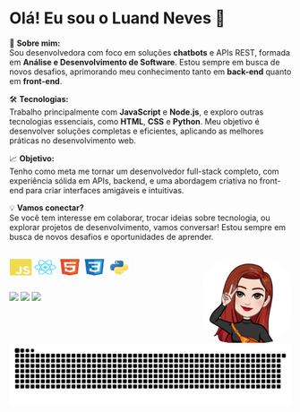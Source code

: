 # Olá! Eu sou o Luand Neves 👋

🚀 **Sobre mim:**  
Sou desenvolvedora com foco em soluções **chatbots** e APIs REST, formada em **Análise e Desenvolvimento de Software**. Estou sempre em busca de novos desafios, aprimorando meu conhecimento tanto em **back-end** quanto em **front-end**.

🛠 **Tecnologias:**  
Trabalho principalmente com **JavaScript** e **Node.js**, e exploro outras tecnologias essenciais, como **HTML**, **CSS** e **Python**. Meu objetivo é desenvolver soluções completas e eficientes, aplicando as melhores práticas no desenvolvimento web.

📈 **Objetivo:**  
Tenho como meta me tornar um desenvolvedor full-stack completo, com experiência sólida em APIs, backend, e uma abordagem criativa no front-end para criar interfaces amigáveis e intuitivas.

💡 **Vamos conectar?**  
Se você tem interesse em colaborar, trocar ideias sobre tecnologia, ou explorar projetos de desenvolvimento, vamos conversar! 
Estou sempre em busca de novos desafios e oportunidades de aprender.

<div style="display: inline_block"><br>
  <img align="center" alt="Luand-Js" height="30" width="40" src="https://raw.githubusercontent.com/devicons/devicon/master/icons/javascript/javascript-plain.svg">
  <img align="center" alt="Luand-React" height="30" width="40" src="https://raw.githubusercontent.com/devicons/devicon/master/icons/react/react-original.svg">
  <img align="center" alt="Luand-HTML" height="30" width="40" src="https://raw.githubusercontent.com/devicons/devicon/master/icons/html5/html5-original.svg">
  <img align="center" alt="Luand-CSS" height="30" width="40" src="https://raw.githubusercontent.com/devicons/devicon/master/icons/css3/css3-original.svg">
  <img align="center" alt="Luand-Python" height="30" width="40" src="https://raw.githubusercontent.com/devicons/devicon/master/icons/python/python-original.svg">
  <img align="right" alt="Luand-pic" height="150" style="border-radius:50px;" src="figura/avatar_luand.png">
</div>

##

<div>
  <a href="https://instagram.com/luandneves" target="_blank"><img src="https://img.shields.io/badge/-Instagram-%23E4405F?style=for-the-badge&logo=instagram&logoColor=white" target="_blank"></a>
  <a href = "mailto:neves.luand@gmail.com"><img src="https://img.shields.io/badge/-Gmail-%23333?style=for-the-badge&logo=gmail&logoColor=white" target="_blank"></a>
  <a href="https://www.linkedin.com/in/luand-neves" target="_blank"><img src="https://img.shields.io/badge/-LinkedIn-%230077B5?style=for-the-badge&logo=linkedin&logoColor=white" target="_blank"></a>   
</div>

<picture>
  <source media="(prefers-color-scheme: dark)" srcset="https://raw.githubusercontent.com/nevesluand/nevesluand/output/github-contribution-grid-snake-dark.svg">
  <source media="(prefers-color-scheme: light)" srcset="https://raw.githubusercontent.com/nevesluand/nevesluand/output/github-contribution-grid-snake.svg">
  <img alt="github contribution grid snake animation" src="https://raw.githubusercontent.com/nevesluand/nevesluand/output/github-contribution-grid-snake.svg">
</picture>
